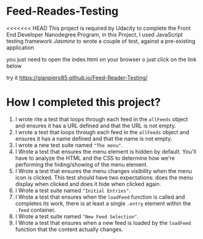 # Feed-Reades-Testing

<<<<<<< HEAD
This project is required by Udacity to complete the Front End Developer Nanodegree Program,
in this  Project, I used JavaScript testing framework *Jasmine* to wrote a couple of test,
against a pre-existing application

you just need to open the index.html on your browser o just click on the link below

try it https://gianpiero85.github.io/Feed-Reader-Testing/

# How I completed this project?

1.  I wrote rite a test that loops through each feed in the `allFeeds` object and ensures it has a URL defined and that the URL is not empty.
2. I wrote a test that loops through each feed in the `allFeeds` object and ensures it has a name defined and that the name is not empty.
3. I wrote a new test suite named `"The menu"`.
4. I Wrote a test that ensures the menu element is hidden by default. You'll have to analyze the HTML and the CSS to determine how we're performing the hiding/showing of the menu element.
5. I Wrote a test that ensures the menu changes visibility when the menu icon is clicked. This test should have two expectations: does the menu display when clicked and does it hide when clicked again.
6. I Wrote a test suite named `"Initial Entries"`.
7. I Wrote a test that ensures when the `loadFeed` function is called and completes its work, there is at least a single `.entry` element within the `.feed` container.
8. I Wrote a test suite named `"New Feed Selection"`.
9. I Wrote a test that ensures when a new feed is loaded by the `loadFeed` function that the content actually changes.

